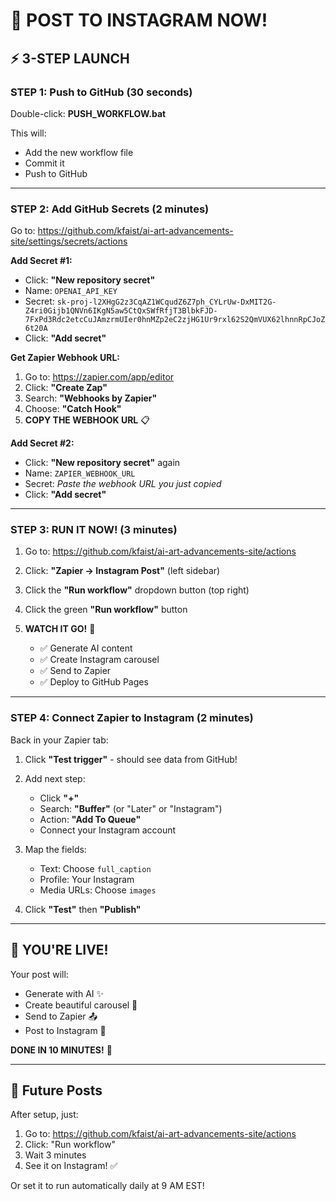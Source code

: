 # 🚀 POST TO INSTAGRAM NOW! 

## ⚡ 3-STEP LAUNCH

### **STEP 1: Push to GitHub (30 seconds)**
Double-click: **PUSH_WORKFLOW.bat**

This will:
- Add the new workflow file
- Commit it
- Push to GitHub

---

### **STEP 2: Add GitHub Secrets (2 minutes)**

Go to: https://github.com/kfaist/ai-art-advancements-site/settings/secrets/actions

**Add Secret #1:**
- Click: **"New repository secret"**
- Name: `OPENAI_API_KEY`
- Secret: `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`
- Click: **"Add secret"**

**Get Zapier Webhook URL:**
1. Go to: https://zapier.com/app/editor
2. Click: **"Create Zap"**
3. Search: **"Webhooks by Zapier"**
4. Choose: **"Catch Hook"**
5. **COPY THE WEBHOOK URL** 📋

**Add Secret #2:**
- Click: **"New repository secret"** again
- Name: `ZAPIER_WEBHOOK_URL`
- Secret: *Paste the webhook URL you just copied*
- Click: **"Add secret"**

---

### **STEP 3: RUN IT NOW! (3 minutes)**

1. Go to: https://github.com/kfaist/ai-art-advancements-site/actions

2. Click: **"Zapier → Instagram Post"** (left sidebar)

3. Click the **"Run workflow"** dropdown button (top right)

4. Click the green **"Run workflow"** button

5. **WATCH IT GO!** 🎉
   - ✅ Generate AI content
   - ✅ Create Instagram carousel
   - ✅ Send to Zapier
   - ✅ Deploy to GitHub Pages

---

### **STEP 4: Connect Zapier to Instagram (2 minutes)**

Back in your Zapier tab:

1. Click **"Test trigger"** - should see data from GitHub! 

2. Add next step:
   - Click **"+"**
   - Search: **"Buffer"** (or "Later" or "Instagram")
   - Action: **"Add To Queue"**
   - Connect your Instagram account

3. Map the fields:
   - Text: Choose `full_caption`
   - Profile: Your Instagram
   - Media URLs: Choose `images`

4. Click **"Test"** then **"Publish"**

---

## 🎊 YOU'RE LIVE!

Your post will:
- Generate with AI ✨
- Create beautiful carousel 🎨  
- Send to Zapier 📤
- Post to Instagram 📱

**DONE IN 10 MINUTES!** 🚀

---

## 🔄 Future Posts

After setup, just:
1. Go to: https://github.com/kfaist/ai-art-advancements-site/actions
2. Click: "Run workflow"
3. Wait 3 minutes
4. See it on Instagram! ✅

Or set it to run automatically daily at 9 AM EST!
